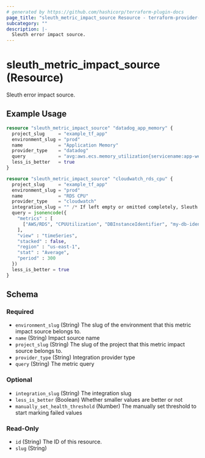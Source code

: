```yaml
---
# generated by https://github.com/hashicorp/terraform-plugin-docs
page_title: "sleuth_metric_impact_source Resource - terraform-provider-sleuth"
subcategory: ""
description: |-
  Sleuth error impact source.
---
```


# sleuth_metric_impact_source (Resource)

Sleuth error impact source.

## Example Usage

```terraform
resource "sleuth_metric_impact_source" "datadog_app_memory" {
  project_slug     = "example_tf_app"
  environment_slug = "prod"
  name             = "Application Memory"
  provider_type    = "datadog"
  query            = "avg:aws.ecs.memory_utilization{servicename:app-web}"
  less_is_better   = true
}

resource "sleuth_metric_impact_source" "cloudwatch_rds_cpu" {
  project_slug     = "example_tf_app"
  environment_slug = "prod"
  name             = "RDS CPU"
  provider_type    = "cloudwatch"
  integration_slug = "" /* If left empty or omitted completely, Sleuth will revert to `integration_slug == provider_type` */
  query = jsonencode({
    "metrics" : [
      ["AWS/RDS", "CPUUtilization", "DBInstanceIdentifier", "my-db-identifier", { "id" : "m1" }]
    ],
    "view" : "timeSeries",
    "stacked" : false,
    "region" : "us-east-1",
    "stat" : "Average",
    "period" : 300
  })
  less_is_better = true
}
```

<!-- schema generated by tfplugindocs -->
## Schema

### Required

- `environment_slug` (String) The slug of the environment that this metric impact source belongs to.
- `name` (String) Impact source name
- `project_slug` (String) The slug of the project that this metric impact source belongs to.
- `provider_type` (String) Integration provider type
- `query` (String) The metric query

### Optional

- `integration_slug` (String) The integration slug
- `less_is_better` (Boolean) Whether smaller values are better or not
- `manually_set_health_threshold` (Number) The manually set threshold to start marking failed values

### Read-Only

- `id` (String) The ID of this resource.
- `slug` (String)


